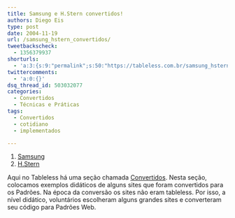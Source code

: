 ```yaml
---
title: Samsung e H.Stern convertidos!
authors: Diego Eis
type: post
date: 2004-11-19
url: /samsung_hstern_convertidos/
tweetbackscheck:
  - 1356379937
shorturls:
  - 'a:3:{s:9:"permalink";s:50:"https://tableless.com.br/samsung_hstern_convertidos";s:7:"tinyurl";s:26:"https://tinyurl.com/3udsats";s:4:"isgd";s:19:"https://is.gd/VGZNfK";}'
twittercomments:
  - 'a:0:{}'
dsq_thread_id: 503032077
categories:
  - Convertidos
  - Técnicas e Práticas
tags:
  - Convertidos
  - cotidiano
  - implementados

---
```

  1. [Samsung][1]
  2. [H.Stern][2]

Aqui no Tableless há uma seção chamada [Convertidos][3]. Nesta seção, colocamos exemplos didáticos de alguns sites que foram convertidos para os Padrões. Na época da conversão os sites não eram tableless. Por isso, a nível didático, voluntários escolheram alguns grandes sites e converteram seu código para Padrões Web.

 [1]: https://tableless.com.br/convertidos/#samsung
 [2]: https://tableless.com.br/convertidos/#hstern
 [3]: https://tableless.com.br/convertidos/